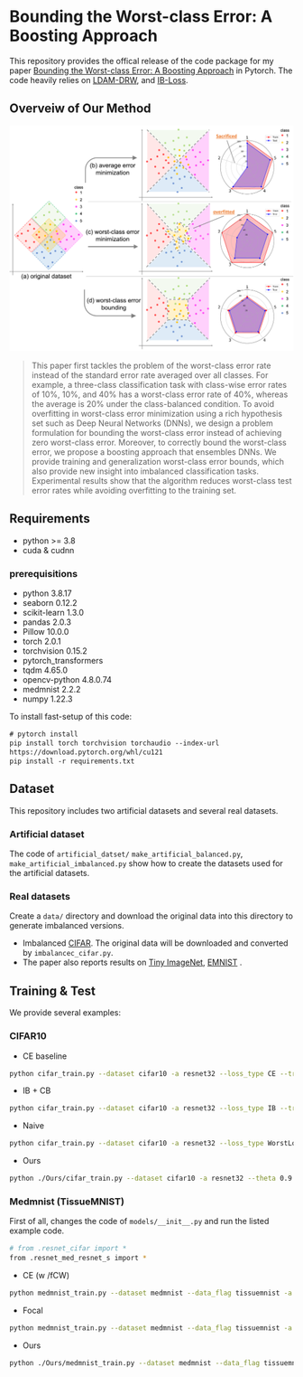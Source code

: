 <!-- <<<<<<< HEAD -->

<!-- # Bounding the Worst-class Error: A Boosting Approach -->
<!-- This is the temporary repository for [ICONIP2024](https://iconip2024.org/).
While the paper of  ***Bounding the Worst-class Error: A Boosting Approach*** is under review, no changes, including additions or corrections, will be made to this repository . -->

# Bounding the Worst-class Error: A Boosting Approach
This repository provides the offical release of the code package for my paper [Bounding the Worst-class Error: A Boosting Approach](https://arxiv.org/abs/2310.14890) in Pytorch.
The code heavily relies on [LDAM-DRW](https://github.com/kaidic/LDAM-DRW), and [IB-Loss](https://github.com/pseulki/IB-Loss).

<!-- [Paper](https://arxiv.org/abs/2310.14890) | [Bibtex](url) | [Slides](url) -->

## Overveiw of Our Method

![Illustration](./images/overview_toy.png)
> This paper first tackles the problem of the worst-class error rate instead of the standard error rate averaged over all classes. For example, a three-class classification task with class-wise error rates of 10%, 10%, and 40% has a worst-class error rate of 40\%, whereas the average is 20% under the class-balanced condition. To avoid overfitting in worst-class error minimization using a rich hypothesis set such as Deep Neural Networks (DNNs), we design a problem formulation for bounding the worst-class error instead of achieving zero worst-class error. Moreover, to correctly bound the worst-class error, we propose a boosting approach that ensembles DNNs.
We provide training and generalization worst-class error bounds, which also provide new insight into imbalanced classification tasks. Experimental results show that the algorithm reduces worst-class test error rates while avoiding overfitting to the training set.

## Requirements 
<!-- All codes are written by Python 3.7, and 'requirements.txt' contains required Python packages. -->
- python >= 3.8
- cuda & cudnn

### prerequisitions
- python 3.8.17
- seaborn  0.12.2
- scikit-learn  1.3.0
- pandas 2.0.3
- Pillow 10.0.0
- torch  2.0.1
- torchvision 0.15.2
- pytorch_transformers
- tqdm  4.65.0
- opencv-python 4.8.0.74
- medmnist 2.2.2
- numpy 1.22.3


To install fast-setup of this code:

```setup
# pytorch install 
pip install torch torchvision torchaudio --index-url https://download.pytorch.org/whl/cu121
pip install -r requirements.txt
```



## Dataset
This repository includes two artificial datasets and several real datasets.

### Artificial dataset
The code of ```artificial_datset/``` `make_artificial_balanced.py`, `make_artificial_imbalanced.py` show how to create the datasets used for the artificial datasets.

### Real datasets
Create a ```data/``` directory and download the original data into this directory to generate imbalanced versions.
- Imbalanced [CIFAR](https://www.cs.toronto.edu/~kriz/cifar.html). The original data will be downloaded and converted by `imbalancec_cifar.py`.
- The paper also reports results on [Tiny ImageNet](http://cs231n.stanford.edu/tiny-imagenet-200.zip), [EMNIST](https://www.nist.gov/itl/products-and-services/emnist-dataset) .

## Training & Test

We provide several examples:

### CIFAR10
- CE baseline

```bash
python cifar_train.py --dataset cifar10 -a resnet32 --loss_type CE --train_rule None --epochs 200 --b 512 --num_classes 10 --gpu 0 --early_stop True --stop_mode average
```
- IB + CB

```bash
python cifar_train.py --dataset cifar10 -a resnet32 --loss_type IB --train_rule CBReweight --epochs 200 --b 512 --start_ib_epoch 50 --num_classes 10 --gpu 0 --early_stop True --stop_mode average 
```
- Naive

```bash
python cifar_train.py --dataset cifar10 -a resnet32 --loss_type WorstLoss --train_rule None --epochs 200 --b 512 --num_classes 10 --gpu 0 --early_stop True --stop_mode worst
```

- Ours
```bash
python ./Ours/cifar_train.py --dataset cifar10 -a resnet32 --theta 0.9 --loss_type CE --b 512 --num_classes 10 --gpu 0 
```


### Medmnist (TissueMNIST)
First of all, changes the code of ```models/__init__.py``` and run the listed example code.

```bash
# from .resnet_cifar import * 
from .resnet_med_resnet_s import *
```

- CE (w /fCW)

```bash
python medmnist_train.py --dataset medmnist --data_flag tissuemnist -a resnet18 --num_in_channels 1 --loss_type CE --train_rule fCW --epochs 100 --b 512 --num_classes 8 --gpu 0 --early_stop True --stop_mode average
```
- Focal

```bash
python medmnist_train.py --dataset medmnist --data_flag tissuemnist -a resnet18 --num_in_channels 1 --loss_type Focal --epochs 100 --b 512 --num_classes 8 --gpu 0 --early_stop True --stop_mode average 
```

- Ours
```bash
python ./Ours/medmnist_train.py --dataset medmnist --data_flag tissuemnist -a resnet18 --theta 0.6 --num_in_channels 1 --b 512 --num_classes 8 --loss_type CE --gpu 0 
```

<!-- =======
# Boosting for Bounding the Worst-class Error (AISTATS, 2023)
>>>>>>> 71d71e6ba1e292b2b021ccdc18890e7f9db02fb5 -->
